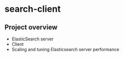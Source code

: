 # search-client

## Project overview 
+ ElasticSearch server 
+ Client 
+ Scaling and tuning Elasticsearch server performance 
